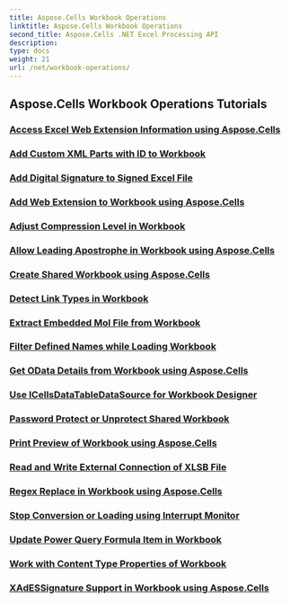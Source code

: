 ```yaml
---
title: Aspose.Cells Workbook Operations
linktitle: Aspose.Cells Workbook Operations
second_title: Aspose.Cells .NET Excel Processing API
description: 
type: docs
weight: 21
url: /net/workbook-operations/
---
```


## Aspose.Cells Workbook Operations Tutorials
### [Access Excel Web Extension Information using Aspose.Cells](./access-web-extension-information/)
### [Add Custom XML Parts with ID to Workbook](./add-custom-xml-parts-with-id/)
### [Add Digital Signature to Signed Excel File](./add-digital-signature-to-signed-file/)
### [Add Web Extension to Workbook using Aspose.Cells](./add-web-extension/)
### [Adjust Compression Level in Workbook](./adjust-compression-level/)
### [Allow Leading Apostrophe in Workbook using Aspose.Cells](./allow-leading-apostrophe/)
### [Create Shared Workbook using Aspose.Cells](./create-shared-workbook/)
### [Detect Link Types in Workbook](./detect-link-types/)
### [Extract Embedded Mol File from Workbook](./extract-embedded-mol-file/)
### [Filter Defined Names while Loading Workbook](./filter-defined-names/)
### [Get OData Details from Workbook using Aspose.Cells](./get-odata-details/)
### [Use ICellsDataTableDataSource for Workbook Designer](./use-icells-datatable-data-source/)
### [Password Protect or Unprotect Shared Workbook](./password-protect-or-unprotect-shared-workbook/)
### [Print Preview of Workbook using Aspose.Cells](./print-preview/)
### [Read and Write External Connection of XLSB File](./read-and-write-external-connection/)
### [Regex Replace in Workbook using Aspose.Cells](./regex-replace/)
### [Stop Conversion or Loading using Interrupt Monitor](./stop-conversion-or-loading/)
### [Update Power Query Formula Item in Workbook](./update-power-query-formula-item/)
### [Work with Content Type Properties of Workbook](./work-with-content-type-properties/)
### [XAdESSignature Support in Workbook using Aspose.Cells](./xades-signature-support/)